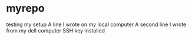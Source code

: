 # myrepo
testing my setup
A line I wrote on my local computer
A second line I wrote from my dell computer
SSH key installed
